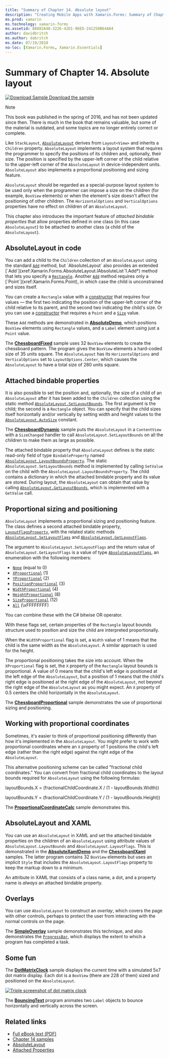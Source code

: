 ```yaml
---
title: "Summary of Chapter 14. Absolute layout"
description: "Creating Mobile Apps with Xamarin.Forms: Summary of Chapter 14. Absolute layout"
ms.prod: xamarin
ms.technology: xamarin-forms
ms.assetid: 88882A48-3226-42D1-96ED-241250B64A84
author: davidbritch
ms.author: dabritch
ms.date: 07/19/2018
no-loc: [Xamarin.Forms, Xamarin.Essentials]
---
```


# Summary of Chapter 14. Absolute layout

[![Download Sample](~/media/shared/download.png) Download the sample](https://github.com/xamarin/xamarin-forms-book-samples/tree/master/Chapter14)

> [!NOTE]
> This book was published in the spring of 2016, and has not been updated since then. There is much in the book that remains valuable, but some of the material is outdated, and some topics are no longer entirely correct or complete.

Like `StackLayout`, [`AbsoluteLayout`](xref:Xamarin.Forms.AbsoluteLayout) derives from `Layout<View>` and inherits a `Children` property. `AbsoluteLayout` implements a layout system that requires the programmer to specify the positions of its children and, optionally, their size. The position is specified by the upper-left corner of the child relative to the upper-left corner of the `AbsoluteLayout` in device-independent units. `AbsoluteLayout` also implements a proportional positioning and sizing feature.

`AbsoluteLayout` should be regarded as a special-purpose layout system to be used only when the programmer can impose a size on the children (for example, `BoxView` elements) or when the element's size doesn't affect the positioning of other children. The `HorizontalOptions` and `VerticalOptions` properties have no effect on children of an `AbsoluteLayout`.

This chapter also introduces the important feature of *attached bindable properties* that allow properties defined in one class (in this case `AbsoluteLayout`) to be attached to another class (a child of the `AbsoluteLayout`).

## AbsoluteLayout in code

You can add a child to the `Children` collection of an `AbsoluteLayout` using the standard [`Add`](xref:System.Collections.Generic.ICollection`1.Add*) method, but `AbsoluteLayout` also provides an extended [`Add`](xref:Xamarin.Forms.AbsoluteLayout.IAbsoluteList`1.Add*) method that lets you specify a [`Rectangle`](xref:Xamarin.Forms.Rectangle). Another [`Add`](xref:Xamarin.Forms.AbsoluteLayout.IAbsoluteList`1.Add*) method requires only a [`Point`](xref:Xamarin.Forms.Point), in which case the child is unconstrained and sizes itself.

You can create a `Rectangle` value with a [constructor](xref:Xamarin.Forms.Rectangle.%23ctor(System.Double,System.Double,System.Double,System.Double)) that requires four values &mdash; the first two indicating the position of the upper-left corner of the child relative to its parent, and the second two indicating the child's size. Or you can use a [constructor](xref:Xamarin.Forms.Rectangle.%23ctor(Xamarin.Forms.Point,Xamarin.Forms.Size)) that requires a `Point` and a [`Size`](xref:Xamarin.Forms.Size) value.

These `Add` methods are demonstrated in [**AbsoluteDemo**](https://github.com/xamarin/xamarin-forms-book-samples/tree/master/Chapter14/AbsoluteDemo), which positions `BoxView` elements using `Rectangle` values, and a `Label` element using just a `Point` value.

The [**ChessboardFixed**](https://github.com/xamarin/xamarin-forms-book-samples/tree/master/Chapter14/ChessboardFixed) sample uses 32 `BoxView` elements to create the chessboard pattern. The program gives the `BoxView` elements a hard-coded size of 35 units square. The `AbsoluteLayout` has its `HorizontalOptions` and `VerticalOptions` set to `LayoutOptions.Center`, which causes the `AbsoluteLayout` to have a total size of 280 units square.

## Attached bindable properties

It is also possible to set the position and, optionally, the size of a child of an `AbsoluteLayout` after it has been added to the `Children` collection using the static method [`AbsoluteLayout.SetLayoutBounds`](xref:Xamarin.Forms.AbsoluteLayout.SetLayoutBounds(Xamarin.Forms.BindableObject,Xamarin.Forms.Rectangle)). The first argument is the child; the second is a `Rectangle` object. You can specify that the child sizes itself horizontally and/or vertically by setting width and height values to the  [`AbsoluteLayout.AutoSize`](xref:Xamarin.Forms.AbsoluteLayout.AutoSize) constant.

The [**ChessboardDynamic**](https://github.com/xamarin/xamarin-forms-book-samples/tree/master/Chapter14/ChessboardDynamic) sample puts the `AbsoluteLayout` in a `ContentView` with a `SizeChanged` handler to call `AbsoluteLayout.SetLayoutBounds` on all the children to make them as large as possible.  

The attached bindable property that `AbsoluteLayout` defines is the static read-only field of type `BindableProperty` named [`AbsoluteLayout.LayoutBoundsProperty`](xref:Xamarin.Forms.AbsoluteLayout.LayoutBoundsProperty). The static `AbsoluteLayout.SetLayoutBounds` method is implemented by calling `SetValue` on the child with the `AbsoluteLayout.LayoutBoundsProperty`. The child contains a dictionary in which the attached bindable property and its value are stored. During layout, the `AbsoluteLayout` can obtain that value by calling [`AbsoluteLayout.GetLayoutBounds`](xref:Xamarin.Forms.AbsoluteLayout.GetLayoutBounds(Xamarin.Forms.BindableObject)), which is implemented with a `GetValue` call.

## Proportional sizing and positioning

`AbsoluteLayout` implements a proportional sizing and positioning feature. The class defines a second attached bindable property, [`LayoutFlagsProperty`](xref:Xamarin.Forms.AbsoluteLayout.LayoutFlagsProperty), with the related static methods [`AbsoluteLayout.SetLayoutFlags`](xref:Xamarin.Forms.AbsoluteLayout.SetLayoutFlags(Xamarin.Forms.BindableObject,Xamarin.Forms.AbsoluteLayoutFlags)) and [`AbsoluteLayout.GetLayoutFlags`](xref:Xamarin.Forms.AbsoluteLayout.GetLayoutFlags(Xamarin.Forms.BindableObject)).

The argument to `AbsoluteLayout.SetLayoutFlags` and the return value of `AbsoluteLayout.GetLayoutFlags` is a value of type [`AbsoluteLayoutFlags`](xref:Xamarin.Forms.AbsoluteLayoutFlags), an enumeration with the following members:

- [`None`](xref:Xamarin.Forms.AbsoluteLayoutFlags.None) (equal to 0)
- [`XProportional`](xref:Xamarin.Forms.AbsoluteLayoutFlags.XProportional) (1)
- [`YProportional`](xref:Xamarin.Forms.AbsoluteLayoutFlags.YProportional) (2)
- [`PositionProportional`](xref:Xamarin.Forms.AbsoluteLayoutFlags.PositionProportional) (3)
- [`WidthProportional`](xref:Xamarin.Forms.AbsoluteLayoutFlags.WidthProportional) (4)
- [`HeightProportional`](xref:Xamarin.Forms.AbsoluteLayoutFlags.HeightProportional) (8)
- [`SizeProportional`](xref:Xamarin.Forms.AbsoluteLayoutFlags.SizeProportional) (12)
- [`All`](xref:Xamarin.Forms.AbsoluteLayoutFlags.All) (\xFFFFFFFF)

You can combine these with the C# bitwise OR operator.

With these flags set, certain properties of the `Rectangle` layout bounds structure used to position and size the child are interpreted proportionally.

When the `WidthProportional` flag is set, a `Width` value of 1 means that the child is the same width as the `AbsoluteLayout`. A similar approach is used for the height.

The proportional positioning takes the size into account. When the `XProportional` flag is set, the `X` property of the `Rectangle` layout bounds is proportional. A value of 0 means that the child's left edge is positioned at the left edge of the `AbsoluteLayout`, but a position of 1 means that the child's right edge is positioned at the right edge of the `AbsoluteLayout`, not beyond the right edge of the `AbsoluteLayout` as you might expect. An `X` property of 0.5 centers the child horizontally in the `AbsoluteLayout`.

The [**ChessboardProportional**](https://github.com/xamarin/xamarin-forms-book-samples/tree/master/Chapter14/ChessboardProportional) sample demonstrates the use of proportional sizing and positioning.

## Working with proportional coordinates

Sometimes, it's easier to think of proportional positioning differently than how it's implemented in the `AbsoluteLayout`. You might prefer to work with proportional coordinates where an `X` property of 1 positions the child's left edge (rather than the right edge) against the right edge of the `AbsoluteLayout`.

This alternative positioning scheme can be called "fractional child coordinates." You can convert from fractional child coordinates to the layout bounds required for `AbsoluteLayout` using the following formulas:

layoutBounds.X = (fractionalChildCoordinate.X / (1 - layoutBounds.Width))

layoutBounds.Y = (fractionalChildCoordinate.Y / (1 - layoutBounds.Height))

The [**ProportionalCoordinateCalc**](https://github.com/xamarin/xamarin-forms-book-samples/tree/master/Chapter14/PropCoordCalc) sample demonstrates this.

## AbsoluteLayout and XAML

You can use an `AbsoluteLayout` in XAML and set the attached bindable properties on the children of an `AbsoluteLayout` using attribute values of `AbsoluteLayout.LayoutBounds` and `AbsoluteLayout.LayoutFlags`. This is demonstrated in the [**AbsoluteXamlDemo**](https://github.com/xamarin/xamarin-forms-book-samples/tree/master/Chapter14/AbsoluteXamlDemo) and the [**ChessboardXaml**](https://github.com/xamarin/xamarin-forms-book-samples/tree/master/Chapter14/ChessboardXaml) samples. The latter program contains 32 `BoxView` elements but uses an implicit `Style` that includes the `AbsoluteLayout.LayoutFlags` property to keep the markup down to a minimum.

An attribute in XAML that consists of a class name, a dot, and a property name is *always* an attached bindable property.

## Overlays

You can use `AbsoluteLayout` to construct an *overlay*, which covers the page with other controls, perhaps to protect the user from interacting with the normal controls on the page.

The [**SimpleOverlay**](https://github.com/xamarin/xamarin-forms-book-samples/tree/master/Chapter14/SimpleOverlay) sample demonstrates this technique, and also demonstrates the [`ProgressBar`](xref:Xamarin.Forms.ProgressBar), which displays the extent to which a program has completed a task.

## Some fun

The [**DotMatrixClock**](https://github.com/xamarin/xamarin-forms-book-samples/tree/master/Chapter14/DotMatrixClock) sample displays the current time with a simulated 5x7 dot matrix display. Each dot is a `BoxView` (there are 228 of them) sized and positioned on the `AbsoluteLayout`.

[![Triple screenshot of dot matrix clock](images/ch14fg08-small.png "Dot Matrix Clock")](images/ch14fg08-large.png#lightbox "Dot Matrix Clock")

The [**BouncingText**](https://github.com/xamarin/xamarin-forms-book-samples/tree/master/Chapter14/BouncingText) program animates two `Label` objects to bounce horizontally and vertically across the screen.

## Related links

- [Full eBook text (PDF)](https://aka.ms/xamformsebook)
- [Chapter 14 samples](https://github.com/xamarin/xamarin-forms-book-samples/tree/master/Chapter14)
- [AbsoluteLayout](~/xamarin-forms/user-interface/layouts/absolutelayout.md)
- [Attached Properties](~/xamarin-forms/xaml/attached-properties.md)
